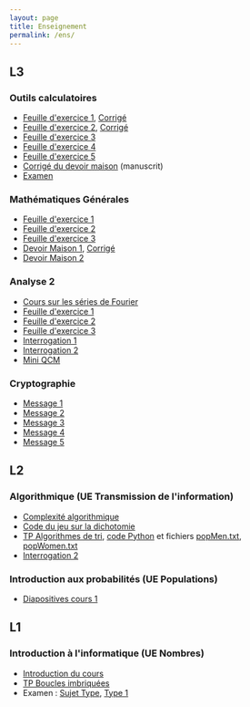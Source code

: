 ```yaml
---
layout: page
title: Enseignement
permalink: /ens/
---
```


## L3

### Outils calculatoires

* [Feuille d'exercice 1](../docs/L3/outils_calc/td1.pdf), [Corrigé](../docs/L3/outils-calc/td1_corrige.pdf)
* [Feuille d'exercice 2](../docs/L3/outils_calc/td2.pdf), [Corrigé](../docs/L3/outils_calc/td2_corrige.pdf)
* [Feuille d'exercice 3](../docs/L3/outils_calc/td3.pdf) 
* [Feuille d'exercice 4](../docs/L3/outils_calc/td4.pdf) 
* [Feuille d'exercice 5](../docs/L3/outils_calc/td5.pdf)
* [Corrigé du devoir maison](../docs/L3/outils_calc/dm1_corrige.pdf) (manuscrit)
* [Examen](../docs/L3/outils_calc/examen.pdf)

### Mathématiques Générales

* [Feuille d'exercice 1](../docs/L3/maths_G/td1.pdf)
* [Feuille d'exercice 2](../docs/L3/maths_G/td2.pdf)
* [Feuille d'exercice 3](../docs/L3/maths_G/td3.pdf)
* [Devoir Maison 1](../docs/L3/maths_G/dm1.pdf), [Corrigé](../docs/L3/maths_G/dm1_corrige.pdf)
* [Devoir Maison 2](../docs/L3/maths_G/dm2.pdf)

### Analyse 2

* [Cours sur les séries de Fourier](../docs/L3/analyse2/fourier.pdf)
* [Feuille d'exercice 1](../docs/L3/analyse2/td1.pdf)
* [Feuille d'exercice 2](../docs/L3/analyse2/td2.pdf)
* [Feuille d'exercice 3](../docs/L3/analyse2/td3.pdf)
* [Interrogation 1](../docs/L3/analyse2/interro1.pdf)
* [Interrogation 2](../docs/L3/analyse2/interro2.pdf)
* [Mini QCM](../docs/L3/analyse2/quiz.pdf)


### Cryptographie

* [Message 1](../docs/L3/crypto/message1.txt)
* [Message 2](../docs/L3/crypto/message2.txt)
* [Message 3](../docs/L3/crypto/message3.txt)
* [Message 4](../docs/L3/crypto/message4.txt)
* [Message 5](../docs/L3/crypto/message5.txt)

## L2

### Algorithmique (UE Transmission de l'information)

* [Complexité algorithmique](../docs/L2/algo/complexite.pdf)
* [Code du jeu sur la dichotomie](../docs/L2/algo/guess.py)
* [TP Algorithmes de tri](../docs/L2/algo/seance3.pdf), [code Python](../docs/L2/algo/seance3_squelette.py) et fichiers [popMen.txt](../docs/L2/algo/popMen.txt), [popWomen.txt](../docs/L2/algo/popWomen.txt)
* [Interrogation 2](../docs/L2/algo/interro2.pdf)

### Introduction aux probabilités (UE Populations)

* [Diapositives cours 1](../docs/L2/probas/slides/)

## L1


### Introduction à l'informatique (UE Nombres)

* [Introduction du cours](../docs/L1/info/intro.pdf)
* [TP Boucles imbriquées](../docs/L1/info/boucles2.pdf)
* Examen : [Sujet Type](../docs/L1/info/sujet_type.pdf), [Type 1](../docs/L1/info/type1.pdf)